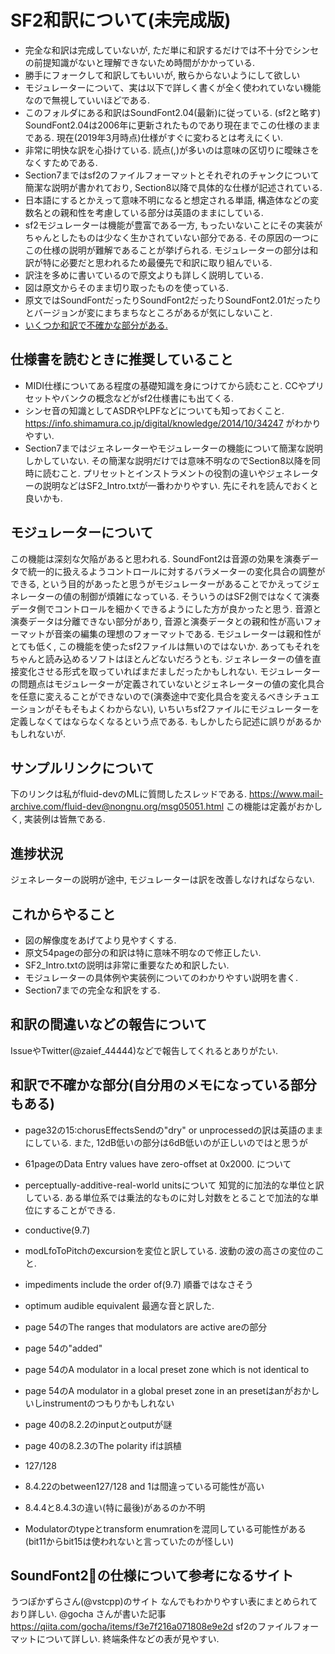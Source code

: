 # SF2和訳について(未完成版)
* 完全な和訳は完成していないが, ただ単に和訳するだけでは不十分でシンセの前提知識がないと理解できないため時間がかかっている.
* 勝手にフォークして和訳してもいいが, 散らからないようにして欲しい
* モジュレーターについて、実は以下で詳しく書くが全く使われていない機能なので無視していいほどである.
* このフォルダにある和訳はSoundFont2.04(最新)に従っている. (sf2と略す) SoundFont2.04は2006年に更新されたものであり現在までこの仕様のままである. 現在(2019年3月時点)仕様がすぐに変わるとは考えにくい. 
* 非常に明快な訳を心掛けている. 読点(,)が多いのは意味の区切りに曖昧さをなくすためである. 
* Section7まではsf2のファイルフォーマットとそれぞれのチャンクについて簡潔な説明が書かれており, Section8以降で具体的な仕様が記述されている. 
* 日本語にするとかえって意味不明になると想定される単語, 構造体などの変数名との親和性を考慮している部分は英語のままにしている.
* sf2モジュレーターは機能が豊富である一方, もったいないことにその実装がちゃんとしたものは少なく生かされていない部分である. その原因の一つにこの仕様の説明が難解であることが挙げられる. モジュレーターの部分は和訳が特に必要だと思われるため最優先で和訳に取り組んでいる.
* 訳注を多めに書いているので原文よりも詳しく説明している.
* 図は原文からそのまま切り取ったものを使っている. 
* 原文ではSoundFontだったりSoundFont2だったりSoundFont2.01だったりとバージョンが変にまちまちなところがあるが気にしないこと. 
* [いくつか和訳で不確かな部分がある. ](#hutashika)

## 仕様書を読むときに推奨していること
* MIDI仕様についてある程度の基礎知識を身につけてから読むこと. CCやプリセットやバンクの概念などがsf2仕様書にも出てくる. 
* シンセ音の知識としてASDRやLPFなどについても知っておくこと. https://info.shimamura.co.jp/digital/knowledge/2014/10/34247 がわかりやすい. 
* Section7まではジェネレーターやモジュレーターの機能について簡潔な説明しかしていない. その簡潔な説明だけでは意味不明なのでSection8以降を同時に読むこと. プリセットとインストラメントの役割の違いやジェネレーターの説明などはSF2_Intro.txtが一番わかりやすい. 先にそれを読んでおくと良いかも.

## モジュレーターについて
この機能は深刻な欠陥があると思われる. SoundFont2は音源の効果を演奏データで統一的に扱えるようコントロールに対するバラメーターの変化具合の調整ができる, という目的があったと思うがモジュレーターがあることでかえってジェネレーターの値の制御が煩雑になっている. そういうのはSF2側ではなくて演奏データ側でコントロールを細かくできるようにした方が良かったと思う. 音源と演奏データは分離できない部分があり, 音源と演奏データとの親和性が高いフォーマットが音楽の編集の理想のフォーマットである. モジュレーターは親和性がとても低く, この機能を使ったsf2ファイルは無いのではないか. あってもそれをちゃんと読み込めるソフトはほとんどないだろうとも. ジェネレーターの値を直接変化させる形式を取っていればまだましだったかもしれない. モジュレーターの問題点はモジュレーターが定義されていないとジェネレーターの値の変化具合を任意に変えることができないので(演奏途中で変化具合を変えるべきシチュエーションがそもそもよくわからない), いちいちsf2ファイルにモジュレーターを定義しなくてはならなくなるという点である. もしかしたら記述に誤りがあるかもしれないが.

## サンプルリンクについて
下のリンクは私がfluid-devのMLに質問したスレッドである.
https://www.mail-archive.com/fluid-dev@nongnu.org/msg05051.html
この機能は定義がおかしく, 実装例は皆無である.

## 進捗状況
ジェネレーターの説明が途中, モジュレーターは訳を改善しなければならない.

## これからやること
* 図の解像度をあげてより見やすくする.
* 原文54pageの部分の和訳は特に意味不明なので修正したい.
* SF2_Intro.txtの説明は非常に重要なため和訳したい.
* モジュレーターの具体例や実装例についてのわかりやすい説明を書く.
* Section7までの完全な和訳をする.

## 和訳の間違いなどの報告について
IssueやTwitter(@zaief_44444)などで報告してくれるとありがたい. 

<a name="hutashika"></a>

## 和訳で不確かな部分(自分用のメモになっている部分もある)
* page32の15:chorusEffectsSendの"dry" or unprocessedの訳は英語のままにしている. また, 12dB低いの部分は6dB低いのが正しいのではと思うが
* 61pageのData Entry values have zero-offset at 0x2000. について
* perceptually-additive-real-world unitsについて
知覚的に加法的な単位と訳している. ある単位系では乗法的なものに対し対数をとることで加法的な単位にすることができる. 
* conductive(9.7)
* modLfoToPitchのexcursionを変位と訳している. 波動の波の高さの変位のこと. 
* impediments include the order of(9.7) 順番ではなさそう
* optimum audible equivalent 最適な音と訳した.
* page 54のThe ranges that modulators are active areの部分
* page 54の"added"
* page 54のA modulator in a local preset zone which is not identical to 
* page 54のA modulator in a global preset zone in an presetはanがおかしいしinstrumentのつもりかもしれない
* page 40の8.2.2のinputとoutputが謎
* page 40の8.2.3のThe polarity ifは誤植
* 127/128
* 8.4.22のbetween127/128 and 1は間違っている可能性が高い

* 8.4.4と8.4.3の違い(特に最後)があるのか不明
* Modulatorのtypeとtransform enumrationを混同している可能性がある(bit11からbit15は使われないと言っていたのが怪しい)

## SoundFont2の仕様について参考になるサイト
うつぽかずらさん(@vstcpp)のサイト なんでもわかりやすい表にまとめられており詳しい. 
@gocha さんが書いた記事 https://qiita.com/gocha/items/f3e7f216a071808e9e2d sf2のファイルフォーマットについて詳しい. 終端条件などの表が見やすい.
